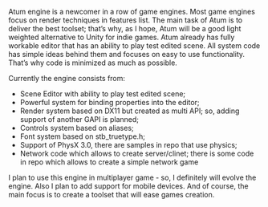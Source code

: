 
Atum engine is a newcomer in a row of game engines. Most game engines focus on render
techniques in features list. The main task of Atum is to deliver the best toolset; that’s why,
as I hope, Atum will be a good light weighted alternative to Unity for indie games. Atum already
has fully workable editor that has an ability to play test edited scene. All system code has
simple ideas behind them and focuses on easy to use functionality. That’s why code is minimized
as much as possible.

Currently the engine consists from:

- Scene Editor with ability to play test edited scene;
- Powerful system for binding properties into the editor;
- Render system based on DX11 but created as multi API; so, adding support of another GAPI
  is planned;
- Controls system based on aliases;
- Font system based on stb_truetype.h;
- Support of PhysX 3.0, there are samples in repo that use physics;
- Network code which allows to create server/clinet; there is some code in repo which allows
  to create a simple network game

I plan to use this engine in multiplayer game - so, I definitely will evolve the engine. Also
I plan to add support for mobile devices. And of course, the main focus is to create a toolset
that will ease games creation.